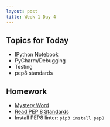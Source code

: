 ```yaml
---
layout: post
title: Week 1 Day 4
---
```


## Topics for Today
* IPython Notebook
* PyCharm/Debugging
* Testing
* pep8 standards

## Homework
* [Mystery Word](https://github.com/tiy-lv-python-2015-10/mystery-word)
* [Read PEP 8 Standards](https://www.python.org/dev/peps/pep-0008/)
* Install PEP8 linter: `pip3 install pep8`
